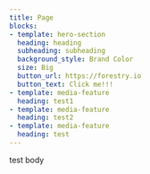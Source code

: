 ```yaml
---
title: Page
blocks:
- template: hero-section
  heading: heading
  subheading: subheading
  background_style: Brand Color
  size: Big
  button_url: https://forestry.io
  button_text: Click me!!!
- template: media-feature
  heading: test1
- template: media-feature
  heading: test2
- template: media-feature
  heading: test
---
```

test body